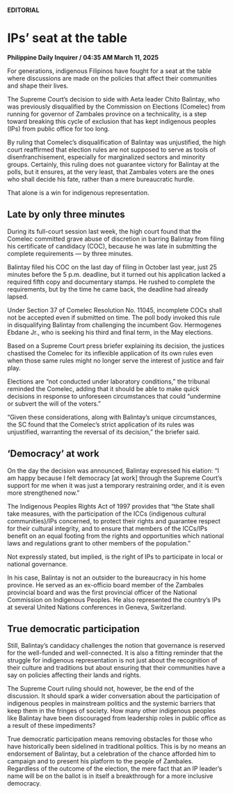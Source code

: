 **EDITORIAL**

# IPs’ seat at the table

****Philippine Daily Inquirer / 04:35 AM March 11, 2025****

For generations, indigenous Filipinos have fought for a seat at the table where discussions are made on the policies that affect their communities and shape their lives.

The Supreme Court’s decision to side with Aeta leader Chito Balintay, who was previously disqualified by the Commission on Elections (Comelec) from running for governor of Zambales province on a technicality, is a step toward breaking this cycle of exclusion that has kept indigenous peoples (IPs) from public office for too long.

By ruling that Comelec’s disqualification of Balintay was unjustified, the high court reaffirmed that election rules are not supposed to serve as tools of disenfranchisement, especially for marginalized sectors and minority groups. Certainly, this ruling does not guarantee victory for Balintay at the polls, but it ensures, at the very least, that Zambales voters are the ones who shall decide his fate, rather than a mere bureaucratic hurdle.

That alone is a win for indigenous representation.

## Late by only three minutes

During its full-court session last week, the high court found that the Comelec committed grave abuse of discretion in barring Balintay from filing his certificate of candidacy (COC), because he was late in submitting the complete requirements — by three minutes.

Balintay filed his COC on the last day of filing in October last year, just 25 minutes before the 5 p.m. deadline, but it turned out his application lacked a required fifth copy and documentary stamps. He rushed to complete the requirements, but by the time he came back, the deadline had already lapsed.

Under Section 37 of Comelec Resolution No. 11045, incomplete COCs shall not be accepted even if submitted on time. The poll body invoked this rule in disqualifying Balintay from challenging the incumbent Gov. Hermogenes Ebdane Jr., who is seeking his third and final term, in the May elections.

Based on a Supreme Court press briefer explaining its decision, the justices chastised the Comelec for its inflexible application of its own rules even when those same rules might no longer serve the interest of justice and fair play.

Elections are “not conducted under laboratory conditions,” the tribunal reminded the Comelec, adding that it should be able to make quick decisions in response to unforeseen circumstances that could “undermine or subvert the will of the voters.”

“Given these considerations, along with Balintay’s unique circumstances, the SC found that the Comelec’s strict application of its rules was unjustified, warranting the reversal of its decision,” the briefer said.

## ‘Democracy’ at work

On the day the decision was announced, Balintay expressed his elation: “I am happy because I felt democracy [at work] through the Supreme Court’s support for me when it was just a temporary restraining order, and it is even more strengthened now.”

The Indigenous Peoples Rights Act of 1997 provides that “the State shall take measures, with the participation of the ICCs (indigenous cultural communities)/IPs concerned, to protect their rights and guarantee respect for their cultural integrity, and to ensure that members of the ICCs/IPs benefit on an equal footing from the rights and opportunities which national laws and regulations grant to other members of the population.”

Not expressly stated, but implied, is the right of IPs to participate in local or national governance.

In his case, Balintay is not an outsider to the bureaucracy in his home province. He served as an ex-officio board member of the Zambales provincial board and was the first provincial officer of the National Commission on Indigenous Peoples. He also represented the country’s IPs at several United Nations conferences in Geneva, Switzerland.

## True democratic participation

Still, Balintay’s candidacy challenges the notion that governance is reserved for the well-funded and well-connected. It is also a fitting reminder that the struggle for indigenous representation is not just about the recognition of their culture and traditions but about ensuring that their communities have a say on policies affecting their lands and rights.

The Supreme Court ruling should not, however, be the end of the discussion. It should spark a wider conversation about the participation of indigenous peoples in mainstream politics and the systemic barriers that keep them in the fringes of society. How many other indigenous peoples like Balintay have been discouraged from leadership roles in public office as a result of these impediments?

True democratic participation means removing obstacles for those who have historically been sidelined in traditional politics. This is by no means an endorsement of Balintay, but a celebration of the chance afforded him to campaign and to present his platform to the people of Zambales. Regardless of the outcome of the election, the mere fact that an IP leader’s name will be on the ballot is in itself a breakthrough for a more inclusive democracy.